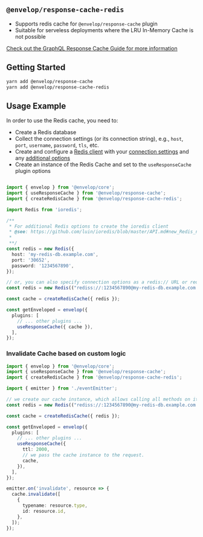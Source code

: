## `@envelop/response-cache-redis`

- Supports redis cache for `@envelop/response-cache` plugin
- Suitable for serveless deployments where the LRU In-Memory Cache is not possible

[Check out the GraphQL Response Cache Guide for more information](https://envelop.dev/docs/guides/adding-a-graphql-response-cache)

## Getting Started

```bash
yarn add @envelop/response-cache
yarn add @envelop/response-cache-redis
```

## Usage Example

In order to use the Redis cache, you need to:

- Create a Redis database
- Collect the connection settings (or its connection string), e.g., `host`, `port`, `username`, `password`, `tls`, etc.
- Create and configure a [Redis client](https://github.com/luin/ioredis) with your [connection settings](https://github.com/luin/ioredis/blob/master/API.md#Redis) and any [additional options](https://github.com/luin/ioredis/blob/master/API.md#new_Redis_new)
- Create an instance of the Redis Cache and set to the `useResponseCache` plugin options

```ts

import { envelop } from '@envelop/core';
import { useResponseCache } from '@envelop/response-cache';
import { createRedisCache } from '@envelop/response-cache-redis';

import Redis from 'ioredis';

/**
 * For additional Redis options to create the ioredis client
 * @see: https://github.com/luin/ioredis/blob/master/API.md#new_Redis_new
 *
 **/
const redis = new Redis({
  host: 'my-redis-db.example.com',
  port: '30652',
  password: '1234567890',
});

// or, you can also specify connection options as a redis:// URL or rediss:// URL when using TLS encryption
const redis = new Redis(("rediss://:1234567890@my-redis-db.example.com':30652");

const cache = createRedisCache({ redis });

const getEnveloped = envelop({
  plugins: [
    // ... other plugins ...
    useResponseCache({ cache }),
  ],
});
```

### Invalidate Cache based on custom logic

```ts
import { envelop } from '@envelop/core';
import { useResponseCache } from '@envelop/response-cache';
import { createRedisCache } from '@envelop/response-cache-redis';

import { emitter } from './eventEmitter';

// we create our cache instance, which allows calling all methods on it
const redis = new Redis(("rediss://:1234567890@my-redis-db.example.com':30652");

const cache = createRedisCache({ redis });

const getEnveloped = envelop({
  plugins: [
    // ... other plugins ...
    useResponseCache({
      ttl: 2000,
      // we pass the cache instance to the request.
      cache,
    }),
  ],
});

emitter.on('invalidate', resource => {
  cache.invalidate([
    {
      typename: resource.type,
      id: resource.id,
    },
  ]);
});
```
